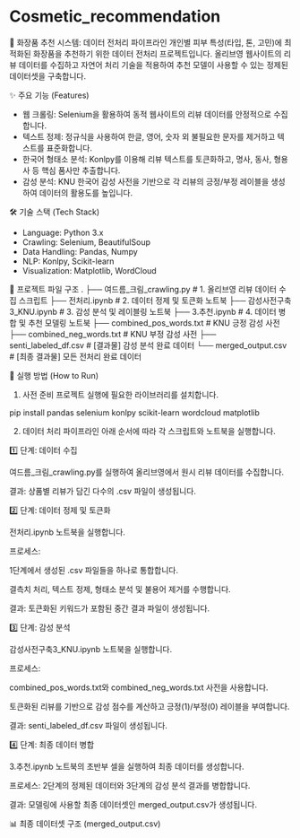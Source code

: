 # Cosmetic_recommendation

📝 화장품 추천 시스템: 데이터 전처리 파이프라인
개인별 피부 특성(타입, 톤, 고민)에 최적화된 화장품을 추천하기 위한 데이터 전처리 프로젝트입니다. 올리브영 웹사이트의 리뷰 데이터를 수집하고 자연어 처리 기술을 적용하여 추천 모델이 사용할 수 있는 정제된 데이터셋을 구축합니다.

✨ 주요 기능 (Features)
- 웹 크롤링: Selenium을 활용하여 동적 웹사이트의 리뷰 데이터를 안정적으로 수집합니다.
- 텍스트 정제: 정규식을 사용하여 한글, 영어, 숫자 외 불필요한 문자를 제거하고 텍스트를 표준화합니다.
- 한국어 형태소 분석: Konlpy를 이용해 리뷰 텍스트를 토큰화하고, 명사, 동사, 형용사 등 핵심 품사만 추출합니다.
- 감성 분석: KNU 한국어 감성 사전을 기반으로 각 리뷰의 긍정/부정 레이블을 생성하여 데이터의 활용도를 높입니다.

🛠️ 기술 스택 (Tech Stack)
- Language: Python 3.x
- Crawling: Selenium, BeautifulSoup
- Data Handling: Pandas, Numpy
- NLP: Konlpy, Scikit-learn
- Visualization: Matplotlib, WordCloud

📂 프로젝트 파일 구조
.
├── 여드름_크림_crawling.py       # 1. 올리브영 리뷰 데이터 수집 스크립트
├── 전처리.ipynb                      # 2. 데이터 정제 및 토큰화 노트북
├── 감성사전구축3_KNU.ipynb         # 3. 감성 분석 및 레이블링 노트북
├── 3.추천.ipynb                      # 4. 데이터 병합 및 추천 모델링 노트북
├── combined_pos_words.txt          # KNU 긍정 감성 사전
├── combined_neg_words.txt          # KNU 부정 감성 사전
├── senti_labeled_df.csv            # [결과물] 감성 분석 완료 데이터
└── merged_output.csv               # [최종 결과물] 모든 전처리 완료 데이터

🚀 실행 방법 (How to Run)
1. 사전 준비
프로젝트 실행에 필요한 라이브러리를 설치합니다.

pip install pandas selenium konlpy scikit-learn wordcloud matplotlib

2. 데이터 처리 파이프라인
아래 순서에 따라 각 스크립트와 노트북을 실행합니다.

1️⃣ 단계: 데이터 수집

여드름_크림_crawling.py를 실행하여 올리브영에서 원시 리뷰 데이터를 수집합니다.

결과: 상품별 리뷰가 담긴 다수의 .csv 파일이 생성됩니다.

2️⃣ 단계: 데이터 정제 및 토큰화

전처리.ipynb 노트북을 실행합니다.

프로세스:

1단계에서 생성된 .csv 파일들을 하나로 통합합니다.

결측치 처리, 텍스트 정제, 형태소 분석 및 불용어 제거를 수행합니다.

결과: 토큰화된 키워드가 포함된 중간 결과 파일이 생성됩니다.

3️⃣ 단계: 감성 분석

감성사전구축3_KNU.ipynb 노트북을 실행합니다.

프로세스:

combined_pos_words.txt와 combined_neg_words.txt 사전을 사용합니다.

토큰화된 리뷰를 기반으로 감성 점수를 계산하고 긍정(1)/부정(0) 레이블을 부여합니다.

결과: senti_labeled_df.csv 파일이 생성됩니다.

4️⃣ 단계: 최종 데이터 병합

3.추천.ipynb 노트북의 초반부 셀을 실행하여 최종 데이터를 생성합니다.

프로세스: 2단계의 정제된 데이터와 3단계의 감성 분석 결과를 병합합니다.

결과: 모델링에 사용할 최종 데이터셋인 merged_output.csv가 생성됩니다.

📊 최종 데이터셋 구조 (merged_output.csv)

